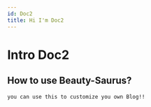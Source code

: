 ```yaml
---
id: Doc2
title: Hi I'm Doc2
---
```


# Intro Doc2

## How to use Beauty-Saurus?

`you can use this to customize you own Blog!!`
